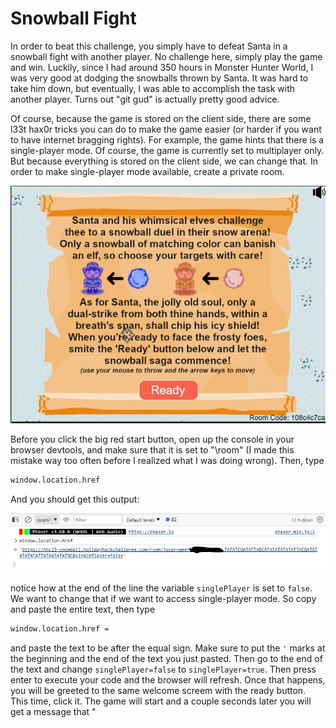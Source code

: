 # Snowball Fight
In order to beat this challenge, you simply have to defeat Santa in a snowball fight with another player. No challenge here, simply play the game and win. Luckily, since I had around 350 hours in Monster Hunter World, I was very good at dodging the snowballs thrown by Santa. It was hard to take him down, but eventually, I was able to accomplish the task with another player. Turns out "git gud" is actually pretty good advice. 

Of course, because the game is stored on the client side, there are some l33t hax0r tricks you can do to make the game easier (or harder if you want to have internet bragging rights). For example, the game hints that there is a single-player mode. Of course, the game is currently set to multiplayer only. But because everything is stored on the client side, we can change that. In order to make single-player mode available, create a private room. 

![](../images/Snowball-fight-part-2.jpg)

Before you click the big red start button, open up the console in your browser devtools, and make sure that it is set to "\room" (I made this mistake way too often before I realized what I was doing wrong). Then, type 
```txt
window.location.href  
```
And you should get this output:

![](../images/Snowball-fight-part-1.jpg)

notice how at the end of the line the variable `singlePlayer` is set to `false`. We want to change that if we want to access single-player mode. So copy and paste the entire text, then type 
```txt
window.location.href =
```
and paste the text to be after the equal sign. Make sure to put the `'` marks at the beginning and the end of the text you just pasted. Then go to the end of the text and change `singlePlayer=false` to `singlePlayer=true`. Then press enter to execute your code and the browser will refresh. Once that happens, you will be greeted to the same welcome screem with the ready button. This time, click it. The game will start and a couple seconds later you will get a message that "

